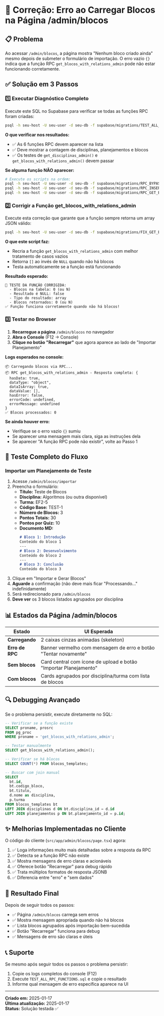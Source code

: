 # 🔧 Correção: Erro ao Carregar Blocos na Página /admin/blocos

## 📋 Problema

Ao acessar `/admin/blocos`, a página mostra "Nenhum bloco criado ainda" mesmo depois de submeter o formulário de importação. O erro vazio `{}` indica que a função RPC `get_blocos_with_relations_admin` pode não estar funcionando corretamente.

## ✅ Solução em 3 Passos

### 1️⃣ Executar Diagnóstico Completo

Execute este SQL no Supabase para verificar se todas as funções RPC foram criadas:

```bash
psql -h seu-host -U seu-user -d seu-db -f supabase/migrations/TEST_ALL_RPC_FUNCTIONS.sql
```

**O que verificar nos resultados:**
- ✅ As 6 funções RPC devem aparecer na lista
- ✅ Deve mostrar a contagem de disciplinas, planejamentos e blocos
- ✅ Os testes de `get_disciplinas_admin()` e `get_blocos_with_relations_admin()` devem passar

**Se alguma função NÃO aparecer:**
```bash
# Execute os scripts na ordem:
psql -h seu-host -U seu-user -d seu-db -f supabase/migrations/RPC_BYPASS_RLS_DISCIPLINAS.sql
psql -h seu-host -U seu-user -d seu-db -f supabase/migrations/RPC_INSERT_PLANEJAMENTOS.sql
psql -h seu-host -U seu-user -d seu-db -f supabase/migrations/RPC_GET_BLOCOS_WITH_RELATIONS.sql
```

### 2️⃣ Corrigir a Função get_blocos_with_relations_admin

Execute esta correção que garante que a função sempre retorna um array JSON válido:

```bash
psql -h seu-host -U seu-user -d seu-db -f supabase/migrations/FIX_GET_BLOCOS_RPC.sql
```

**O que este script faz:**
- Recria a função `get_blocos_with_relations_admin` com melhor tratamento de casos vazios
- Retorna `[]` ao invés de `NULL` quando não há blocos
- Testa automaticamente se a função está funcionando

**Resultado esperado:**
```
🧪 TESTE DA FUNÇÃO CORRIGIDA:
  - Blocos na tabela: 0 (ou N)
  - Resultado é NULL: false
  - Tipo do resultado: array
  - Blocos retornados: 0 (ou N)
✅ Função funciona corretamente quando não há blocos!
```

### 3️⃣ Testar no Browser

1. **Recarregue a página** `/admin/blocos` no navegador
2. **Abra o Console** (F12 → Console)
3. **Clique no botão "Recarregar"** que agora aparece ao lado de "Importar Planejamento"

**Logs esperados no console:**
```
📦 Carregando blocos via RPC...
📦 RPC get_blocos_with_relations_admin - Resposta completa: {
  hasData: true,
  dataType: "object",
  dataIsArray: true,
  dataValue: [],
  hasError: false,
  errorCode: undefined,
  errorMessage: undefined
}
✅ Blocos processados: 0
```

**Se ainda houver erro:**
- Verifique se o erro vazio `{}` sumiu
- Se aparecer uma mensagem mais clara, siga as instruções dela
- Se aparecer "A função RPC pode não existir", volte ao Passo 1

## 🧪 Teste Completo do Fluxo

### Importar um Planejamento de Teste

1. Acesse `/admin/blocos/importar`
2. Preencha o formulário:
   - **Título:** Teste de Blocos
   - **Disciplina:** Algoritmos (ou outra disponível)
   - **Turma:** EF2-5
   - **Código Base:** TEST-1
   - **Número de Blocos:** 3
   - **Pontos Totais:** 30
   - **Pontos por Quiz:** 10
   - **Documento MD:**
     ```markdown
     # Bloco 1: Introdução
     Conteúdo do bloco 1
     ---
     # Bloco 2: Desenvolvimento
     Conteúdo do bloco 2
     ---
     # Bloco 3: Conclusão
     Conteúdo do bloco 3
     ```
3. Clique em "Importar e Gerar Blocos"
4. **Aguarde** a confirmação (não deve mais ficar "Processando..." indefinidamente)
5. Será redirecionado para `/admin/blocos`
6. **Deve ver** os 3 blocos listados agrupados por disciplina

## 📊 Estados da Página /admin/blocos

| Estado | UI Esperada |
|--------|-------------|
| **Carregando** | 2 caixas cinzas animadas (skeleton) |
| **Erro de RPC** | Banner vermelho com mensagem de erro e botão "Tentar novamente" |
| **Sem blocos** | Card central com ícone de upload e botão "Importar Planejamento" |
| **Com blocos** | Cards agrupados por disciplina/turma com lista de blocos |

## 🔍 Debugging Avançado

Se o problema persistir, execute diretamente no SQL:

```sql
-- Verificar se a função existe
SELECT proname, prosrc 
FROM pg_proc 
WHERE proname = 'get_blocos_with_relations_admin';

-- Testar manualmente
SELECT get_blocos_with_relations_admin();

-- Verificar se há blocos
SELECT COUNT(*) FROM blocos_templates;

-- Buscar com join manual
SELECT 
  bt.id,
  bt.codigo_bloco,
  bt.titulo,
  d.nome as disciplina,
  p.turma
FROM blocos_templates bt
LEFT JOIN disciplinas d ON bt.disciplina_id = d.id
LEFT JOIN planejamentos p ON bt.planejamento_id = p.id;
```

## ✨ Melhorias Implementadas no Cliente

O código do cliente (`src/app/admin/blocos/page.tsx`) agora:

1. ✅ Loga informações muito mais detalhadas sobre a resposta da RPC
2. ✅ Detecta se a função RPC não existe
3. ✅ Mostra mensagens de erro claras e acionáveis
4. ✅ Oferece botão "Recarregar" para debug rápido
5. ✅ Trata múltiplos formatos de resposta JSONB
6. ✅ Diferencia entre "erro" e "sem dados"

## 🎯 Resultado Final

Depois de seguir todos os passos:

- ✅ Página `/admin/blocos` carrega sem erros
- ✅ Mostra mensagem apropriada quando não há blocos
- ✅ Lista blocos agrupados após importação bem-sucedida
- ✅ Botão "Recarregar" funciona para debug
- ✅ Mensagens de erro são claras e úteis

## 📞 Suporte

Se mesmo após seguir todos os passos o problema persistir:

1. Copie os logs completos do console (F12)
2. Execute `TEST_ALL_RPC_FUNCTIONS.sql` e copie o resultado
3. Informe qual mensagem de erro específica aparece na UI

---

**Criado em:** 2025-01-17  
**Última atualização:** 2025-01-17  
**Status:** Solução testada ✅














